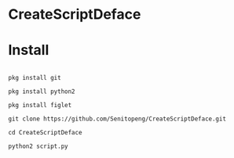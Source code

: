 # CreateScriptDeface

# Install
```

pkg install git

pkg install python2

pkg install figlet

git clone https://github.com/Senitopeng/CreateScriptDeface.git

cd CreateScriptDeface

python2 script.py

```
